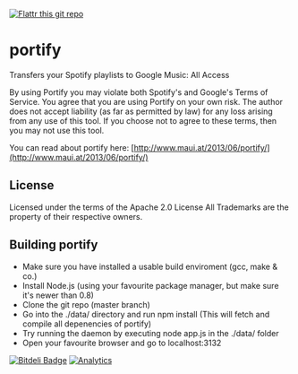 [![Flattr this git repo](http://api.flattr.com/button/flattr-badge-large.png)](https://flattr.com/submit/auto?user_id=mauimauer&url=https://github.com/mauimauer/portify&title=portify&language=&tags=github&category=software) 

portify
=======

Transfers your Spotify playlists to Google Music: All Access

By using Portify you may violate both Spotify's and Google's Terms of Service. You agree that
you are using Portify on your own risk. The author does not accept liability (as far as permitted by law) for any loss arising from any use of this tool.
If you choose not to agree to these terms, then you may not use this tool.

You can read about portify here: [http://www.maui.at/2013/06/portify/](http://www.maui.at/2013/06/portify/)

License
-------

Licensed under the terms of the Apache 2.0 License
All Trademarks are the property of their respective owners.

Building portify
----------------
* Make sure you have installed a usable build enviroment (gcc, make & co.)
* Install Node.js (using your favourite package manager, but make sure it's newer than 0.8)
* Clone the git repo (master branch)
* Go into the ./data/ directory and run npm install (This will fetch and compile all depenencies of portify)
* Try running the daemon by executing node app.js in the ./data/ folder
* Open your favourite browser and go to localhost:3132

[![Bitdeli Badge](https://d2weczhvl823v0.cloudfront.net/mauimauer/portify/trend.png)](https://bitdeli.com/free "Bitdeli Badge")
[![Analytics](https://ga-beacon.appspot.com/UA-374323-19/portify/README?pixel)](https://github.com/igrigorik/ga-beacon)
